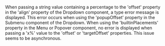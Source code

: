 When passing a string value containing a percentage to the 'offset' property in the 'align' property of the Dropdown component, a type error message is displayed. This error occurs when using the 'popupOffset' property in the Submenu component of the Dropdown. When using the 'builtinPlacements' property in the Menu or Popover component, no error is displayed when passing a 'x%' value to the 'offset' or 'targetOffset' properties. This issue seems to be asynchronous.
